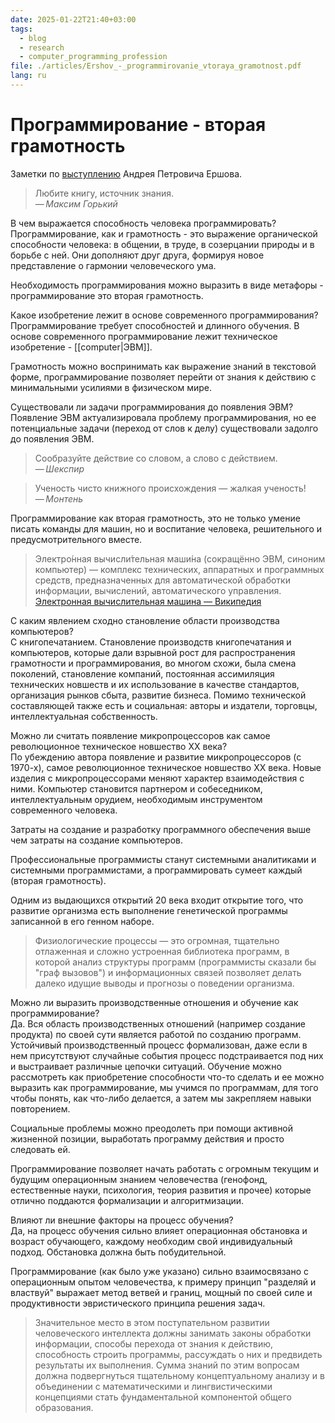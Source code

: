 ```yaml
---
date: 2025-01-22T21:40+03:00
tags:
  - blog
  - research
  - computer_programming_profession
file: ./articles/Ershov_-_programmirovanie_vtoraya_gramotnost.pdf
lang: ru
---
```


# Программирование - вторая грамотность

Заметки по
[выступлению](./articles/Ershov_-_programmirovanie_vtoraya_gramotnost.pdf)
Андрея Петровича Ершова.

> Любите книгу, источник знания.\
> — <cite>Максим Горький</cite>

В чем выражается способность человека программировать?
<br class="f">
Программирование, как и грамотность - это выражение органической способности
человека: в общении, в труде, в созерцании природы и в борьбе с ней. Они
дополняют друг друга, формируя новое представление о гармонии человеческого ума.

Необходимость программирования можно выразить в виде метафоры - программирование
это вторая грамотность.

Какое изобретение лежит в основе современного программирования?
<br class="f">
Программирование требует способностей и длинного обучения. В основе современного
программирование лежит техническое изобретение - [[computer|ЭВМ]].

Грамотность можно воспринимать как выражение знаний в текстовой форме,
программирование позволяет перейти от знания к действию с минимальными усилиями
в физическом мире.

Существовали ли задачи программирования до появления ЭВМ?
<br class="f">
Появление ЭВМ актуализировала проблему программирования, но ее потенциальные
задачи (переход от слов к делу) существовали задолго до появления ЭВМ.

> Сообразуйте действие со словом, а слово с действием.\
> — <cite>Шекспир</cite>

> Ученость чисто книжного происхождения — жалкая ученость!\
> — <cite>Монтень</cite>

Программирование как вторая грамотность, это не только умение писать команды для
машин, но и воспитание человека, решительного и предусмотрительного вместе.

> Электро́нная вычисли́тельная маши́на (сокращённо ЭВМ, синоним компьютер) —
> комплекс технических, аппаратных и программных средств, предназначенных для
> автоматической обработки информации, вычислений, автоматического управления.
> [Электронная вычислительная машина — Википедия](https://ru.wikipedia.org/wiki/%D0%AD%D0%BB%D0%B5%D0%BA%D1%82%D1%80%D0%BE%D0%BD%D0%BD%D0%B0%D1%8F_%D0%B2%D1%8B%D1%87%D0%B8%D1%81%D0%BB%D0%B8%D1%82%D0%B5%D0%BB%D1%8C%D0%BD%D0%B0%D1%8F_%D0%BC%D0%B0%D1%88%D0%B8%D0%BD%D0%B0)

С каким явлением сходно становление области производства компьютеров?
<br class="f">
С книгопечатанием. Становление производств книгопечатания и компьютеров, которые
дали взрывной рост для распространения грамотности и программирования, во многом
схожи, была смена поколений, становление компаний, постоянная ассимиляция
технических новшеств и их использование в качестве стандартов, организация
рынков сбыта, развитие бизнеса. Помимо технической составляющей также есть и
социальная: авторы и издатели, торговцы, интеллектуальная собственность.

Можно ли считать появление микропроцессоров как самое революционное техническое
новшество XX века?
<br class="f">
По убеждению автора появление и развитие микропроцессоров (с 1970-х), самое
революционное техническое новшество XX века. Новые изделия с микропроцессорами
меняют характер взаимодействия с ними. Компьютер становится партнером и
собеседником, интеллектуальным орудием, необходимым инструментом современного
человека.

Затраты на создание и разработку программного обеспечения выше чем затраты на
создание компьютеров.

Профессиональные программисты станут системными аналитиками и системными
программистами, а программировать сумеет каждый (вторая грамотность).

Одним из выдающихся открытий 20 века входит открытие того, что развитие
организма есть выполнение генетической программы записанной в его генном наборе.

> Физиологические процессы — это огромная, тщательно отлаженная и сложно
> устроенная библиотека программ, в которой анализ структуры программ
> (программисты сказали бы "граф вызовов") и информационных связей позволяет
> делать далеко идущие выводы и прогнозы о поведении организма.

Можно ли выразить производственные отношения и обучение как программирование?
<br class="f">
Да. Вся область производственных отношений (например создание продукта) по своей
сути является работой по созданию программ. Устойчивый производственный процесс
формализован, даже если в нем присутствуют случайные события процесс
подстраивается под них и выстраивает различные цепочки ситуаций.
Обучение можно рассмотреть как приобретение способности что-то сделать и ее
можно выразить как программирование, мы учимся по программам, для того чтобы
понять, как что-либо делается, а затем мы закрепляем навыки повторением.

Социальные проблемы можно преодолеть при помощи активной жизненной позиции,
выработать программу действия и просто следовать ей.

Программирование позволяет начать работать с огромным текущим и будущим
операционным знанием человечества (генофонд, естественные науки, психология,
теория развития и прочее) которые отлично поддаются формализации и
алгоритмизации.

Влияют ли внешние факторы на процесс обучения?
<br class="f">
Да, на процесс обучения сильно влияет операционная обстановка и возраст
обучающего, каждому необходим свой индивидуальный подход. Обстановка должна быть
побудительной.

Программирование (как было уже указано) сильно взаимосвязано с операционным
опытом человечества, к примеру принцип "разделяй и властвуй" выражает метод
ветвей и границ, мощный по своей силе и продуктивности эвристического принципа
решения задач.

> Значительное место в этом поступательном развитии человеческого интеллекта
> должны занимать законы обработки информации, способы перехода от знания к
> действию, способность строить программы, рассуждать о них и предвидеть
> результаты их выполнения. Сумма знаний по этим вопросам должна подвергнуться
> тщательному концептуальному анализу и в объединении с математическими и
> лингвистическими концепциями стать фундаментальной компонентой общего
> образования.
